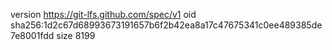 version https://git-lfs.github.com/spec/v1
oid sha256:1d2c67d68993673191657b6f2b42ea8a17c47675341c0ee489385de7e8001fdd
size 8199
